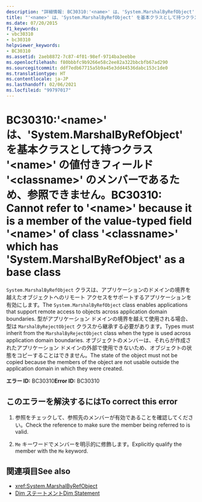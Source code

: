 ```yaml
---
description: "詳細情報: BC30310:'<name>' は、'System.MarshalByRefObject' を基本クラスとして持つクラス '<name>' の値付きフィールド '<classname>' のメンバーであるため、参照できません。"
title: "'<name>' は、'System.MarshalByRefObject' を基本クラスとして持つクラス '<name>' の値付きフィールド '<classname>' のメンバーであるため、参照できません。"
ms.date: 07/20/2015
f1_keywords:
- vbc30310
- bc30310
helpviewer_keywords:
- BC30310
ms.assetid: 2aeb8872-7c87-4f01-98ef-9714ba3eebbe
ms.openlocfilehash: f80bbbfc9b9266e58c2ee82a322bbcbfb67ad290
ms.sourcegitcommit: ddf7edb67715a5b9a45e3dd44536dabc153c1de0
ms.translationtype: HT
ms.contentlocale: ja-JP
ms.lasthandoff: 02/06/2021
ms.locfileid: "99797017"
---
```

# <a name="bc30310-cannot-refer-to-name-because-it-is-a-member-of-the-value-typed-field-name-of-class-classname-which-has-systemmarshalbyrefobject-as-a-base-class"></a><span data-ttu-id="4e326-103">BC30310:'\<name>' は、'System.MarshalByRefObject' を基本クラスとして持つクラス '\<name>' の値付きフィールド '\<classname>' のメンバーであるため、参照できません。</span><span class="sxs-lookup"><span data-stu-id="4e326-103">BC30310: Cannot refer to '\<name>' because it is a member of the value-typed field '\<name>' of class '\<classname>' which has 'System.MarshalByRefObject' as a base class</span></span>

<span data-ttu-id="4e326-104">`System.MarshalByRefObject` クラスは、アプリケーションのドメインの境界を越えたオブジェクトへのリモート アクセスをサポートするアプリケーションを有効にします。</span><span class="sxs-lookup"><span data-stu-id="4e326-104">The `System.MarshalByRefObject` class enables applications that support remote access to objects across application domain boundaries.</span></span> <span data-ttu-id="4e326-105">型がアプリケーション ドメインの境界を越えて使用される場合、型は `MarshalByRejectObject` クラスから継承する必要があります。</span><span class="sxs-lookup"><span data-stu-id="4e326-105">Types must inherit from the `MarshalByRejectObject` class when the type is used across application domain boundaries.</span></span> <span data-ttu-id="4e326-106">オブジェクトのメンバーは、それらが作成されたアプリケーション ドメインの外部で使用できないため、オブジェクトの状態をコピーすることはできません。</span><span class="sxs-lookup"><span data-stu-id="4e326-106">The state of the object must not be copied because the members of the object are not usable outside the application domain in which they were created.</span></span>

 <span data-ttu-id="4e326-107">**エラー ID:** BC30310</span><span class="sxs-lookup"><span data-stu-id="4e326-107">**Error ID:** BC30310</span></span>

## <a name="to-correct-this-error"></a><span data-ttu-id="4e326-108">このエラーを解決するには</span><span class="sxs-lookup"><span data-stu-id="4e326-108">To correct this error</span></span>

1. <span data-ttu-id="4e326-109">参照をチェックして、参照先のメンバーが有効であることを確認してください。</span><span class="sxs-lookup"><span data-stu-id="4e326-109">Check the reference to make sure the member being referred to is valid.</span></span>

2. <span data-ttu-id="4e326-110">`Me` キーワードでメンバーを明示的に修飾します。</span><span class="sxs-lookup"><span data-stu-id="4e326-110">Explicitly qualify the member with the `Me` keyword.</span></span>

## <a name="see-also"></a><span data-ttu-id="4e326-111">関連項目</span><span class="sxs-lookup"><span data-stu-id="4e326-111">See also</span></span>

- <xref:System.MarshalByRefObject>
- [<span data-ttu-id="4e326-112">Dim ステートメント</span><span class="sxs-lookup"><span data-stu-id="4e326-112">Dim Statement</span></span>](../statements/dim-statement.md)
